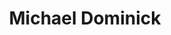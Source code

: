 ---
avatar: /images/people/michael.jpg
avatar_small: /images/people/michael_small.jpg
bio: Software Developer & entrepreneur working on a startup in the AI bots space.
homepage: http://dominickm.com/
instagram: https://instagram.com/dominucco
linkedin: null
title: Michael Dominick
twitter: https://x.com/dominucco
type: host
username: michael
youtube: null
---